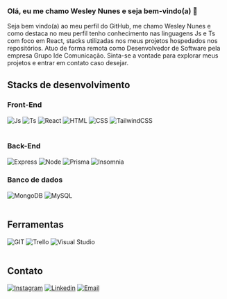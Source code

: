 
### Olá, eu me chamo Wesley Nunes e seja bem-vindo(a) 🤙

Seja bem vindo(a) ao meu perfil do GitHub, me chamo Wesley Nunes e como destaca no meu perfil tenho conhecimento nas linguagens Js e Ts com foco em React, stacks utilizadas nos meus projetos hospedados nos repositórios. Atuo de forma remota como Desenvolvedor de Software pela empresa Grupo Ide Comunicação. Sinta-se a vontade para explorar meus projetos e entrar em contato caso desejar.  

## Stacks de desenvolvimento

  ### Front-End
  <div style="display: inline_block">
    <img align="center" alt="Js" src="https://img.shields.io/badge/JavaScript-F7DF1E?style=for-the-badge&logo=javascript&logoColor=black">
    <img align="center" alt="Ts" src="https://img.shields.io/badge/TypeScript-007ACC?style=for-the-badge&logo=typescript&logoColor=white">
    <img align="center" alt="React" src="https://img.shields.io/badge/React-20232A?style=for-the-badge&logo=react&logoColor=61DAFB">
    <img align="center" alt="HTML" src="https://img.shields.io/badge/HTML-239120?style=for-the-badge&logo=html5&logoColor=white">
    <img align="center" alt="CSS" src="https://img.shields.io/badge/CSS-239120?&style=for-the-badge&logo=css3&logoColor=white">
    <img align="center" alt="TailwindCSS" src="https://img.shields.io/badge/Tailwind_CSS-38B2AC?style=for-the-badge&logo=tailwind-css&logoColor=white">
</div></br>


   ### Back-End
  <div>
    <img align="center" alt="Express" src="https://img.shields.io/badge/Express.js-404D59?style=for-the-badge">
    <img align="center" alt="Node" src="https://img.shields.io/badge/Node.js-43853D?style=for-the-badge&logo=node.js&logoColor=white">
    <img align="center" alt="Prisma" src="https://img.shields.io/badge/Prisma-3982CE?style=for-the-badge&logo=Prisma&logoColor=white">
    <img align="center" alt="Insomnia" src="https://img.shields.io/badge/Insomnia-4F2342?style=for-the-badge&logo=insomnia&logoColor=white">
</div>


### Banco de dados

<div>
        <img align="center" alt="MongoDB" src="https://img.shields.io/badge/MongoDB-4EA94B?style=for-the-badge&logo=mongodb&logoColor=white">
        <img align="center" alt="MySQL" src="https://img.shields.io/badge/MySQL-005C84?style=for-the-badge&logo=mysql&logoColor=white">
</div></br>

## Ferramentas
<div>
        <img align="center" alt="GIT" src="https://img.shields.io/badge/GIT-E44C30?style=for-the-badge&logo=git&logoColor=white">
        <img align="center" alt="Trello" src="https://img.shields.io/badge/Trello-0052CC?style=for-the-badge&logo=trello&logoColor=white">
        <img align="center" alt="Visual Studio" src="https://img.shields.io/badge/Visual_Studio_Code-0078D4?style=for-the-badge&logo=visual%20studio%20code&logoColor=white">
</div></br>

## Contato
[![Instagram](https://img.shields.io/badge/Instagram-E4405F?style=for-the-badge&logo=instagram&logoColor=white)](https://instagram.com/wesleynunes7)
[![Linkedin](https://img.shields.io/badge/LinkedIn-0077B5?style=for-the-badge&logo=linkedin&logoColor=white)](https://www.linkedin.com/in/wesley-n-8ab50693/)
[![Email](https://img.shields.io/badge/Gmail-D14836?style=for-the-badge&logo=gmail&logoColor=white)](wesley.nunes75@gmail.com)


